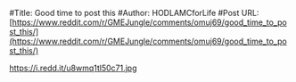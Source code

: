 #Title: Good time to post this
#Author: HODLAMCforLife
#Post URL: [https://www.reddit.com/r/GMEJungle/comments/omuj69/good_time_to_post_this/](https://www.reddit.com/r/GMEJungle/comments/omuj69/good_time_to_post_this/)


https://i.redd.it/u8wmq1tl50c71.jpg